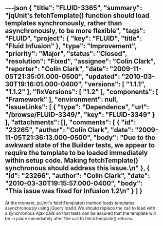 ---json
{
  "title": "FLUID-3365",
  "summary": "jqUnit's fetchTemplate() function should load templates synchronously, rather than asynchronously, to be more flexible",
  "tags": "FLUID",
  "project": {
    "key": "FLUID",
    "title": "Fluid Infusion"
  },
  "type": "Improvement",
  "priority": "Major",
  "status": "Closed",
  "resolution": "Fixed",
  "assignee": "Colin Clark",
  "reporter": "Colin Clark",
  "date": "2009-11-05T21:35:01.000-0500",
  "updated": "2010-03-30T19:16:01.000-0400",
  "versions": [
    "1.1.1",
    "1.1.2"
  ],
  "fixVersions": [
    "1.2"
  ],
  "components": [
    "Framework"
  ],
  "environment": null,
  "issueLinks": [
    {
      "type": "Dependence",
      "url": "/browse/FLUID-3349/",
      "key": "FLUID-3349"
    }
  ],
  "attachments": [],
  "comments": [
    {
      "id": "23265",
      "author": "Colin Clark",
      "date": "2009-11-05T21:36:13.000-0500",
      "body": "Due to the awkward state of the Builder tests, we appear to require the template to be loaded immediately within setup code. Making fetchTemplate() synchronous should address this issue.\n"
    },
    {
      "id": "23266",
      "author": "Colin Clark",
      "date": "2010-03-30T19:15:57.000-0400",
      "body": "This issue was fixed for Infusion 1.2\n"
    }
  ]
}
---
At the moment, jqUnit's fetchTemplate() method loads templates asynchronously using jQuery.load().We should replace the call to load with a synchronous Ajax calls so that tests can be assured that the template will be in place immediately after the call to fetchTemplate() returns.

        